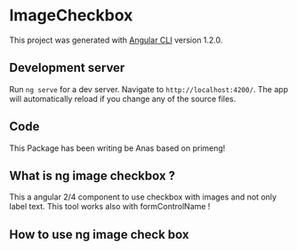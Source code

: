 # ImageCheckbox

This project was generated with [Angular CLI](https://github.com/angular/angular-cli) version 1.2.0.

## Development server

Run `ng serve` for a dev server. Navigate to `http://localhost:4200/`. The app will automatically reload if you change any of the source files.

## Code

This Package has been writing be Anas based on primeng!

## What is ng image checkbox ?

This a angular 2/4 component to use checkbox with images and not only label text.
This tool works also with formControlName !

## How to use ng image check box

<div class="row">
  <app-checkbox name="group1" formControlName="check" [options]="typeProjetData" multiple="multiple"></app-checkbox>
</div>

